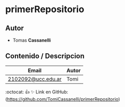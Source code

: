 # primerRepositorio

## Autor
* Tomas **Cassanelli**

## Contenido / Descripcion

| Email | Autor |
|-------|-------|
|2102092@ucc.edu.ar|Tomi|

:octocat:
:+1:
:sparkles:
Link en GitHub: (https://github.com/TomiCassanelli/primerRepositorio) 